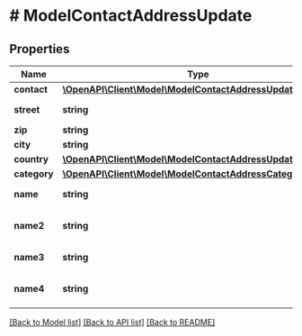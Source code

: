 # # ModelContactAddressUpdate

## Properties

Name | Type | Description | Notes
------------ | ------------- | ------------- | -------------
**contact** | [**\OpenAPI\Client\Model\ModelContactAddressUpdateContact**](ModelContactAddressUpdateContact.md) |  | [optional]
**street** | **string** | Street name | [optional]
**zip** | **string** | Zib code | [optional]
**city** | **string** | City name | [optional]
**country** | [**\OpenAPI\Client\Model\ModelContactAddressUpdateCountry**](ModelContactAddressUpdateCountry.md) |  | [optional]
**category** | [**\OpenAPI\Client\Model\ModelContactAddressCategory**](ModelContactAddressCategory.md) |  | [optional]
**name** | **string** | Name in address | [optional]
**name2** | **string** | Second name in address | [optional]
**name3** | **string** | Third name in address | [optional]
**name4** | **string** | Fourth name in address | [optional]

[[Back to Model list]](../../README.md#models) [[Back to API list]](../../README.md#endpoints) [[Back to README]](../../README.md)
